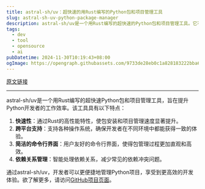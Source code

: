 ```yaml
---
title: astral-sh/uv：超快速的用Rust编写的Python包和项目管理工具
slug: astral-sh-uv-python-package-manager
description: astral-sh/uv是一个用Rust编写的超快速的Python包和项目管理工具。它不仅提高了包管理的效率，还优化了项目构建过程，适合开发者使用。
tags: 
  - dev
  - tool
  - opensource
  - ai
pubDatetime: 2024-11-30T10:19:43+08:00
ogImage: https://opengraph.githubassets.com/9733de28eb0c1a828183222bba6e9e6a18bc7fe0a8ad632cf1a6d095a999a85d/astral-sh/uv
---
```


[原文链接](https://github.com/astral-sh/uv)

---

astral-sh/uv是一个用Rust编写的超快速Python包和项目管理工具，旨在提升Python开发者的工作效率。该工具具有以下特点：

1. **快速性**：通过Rust的高性能特性，使包安装和项目管理速度显著提升。  
2. **跨平台支持**：支持各种操作系统，确保开发者在不同环境中都能获得一致的体验。  
3. **简洁的命令行界面**：用户友好的命令行界面，使得包管理过程更加直观和高效。  
4. **依赖关系管理**：智能处理依赖关系，减少常见的依赖冲突问题。  

通过astral-sh/uv，开发者可以更便捷地管理Python项目，享受到更高效的开发体验。欲了解更多，请访问[GitHub项目页面](https://github.com/astral-sh/uv)。

